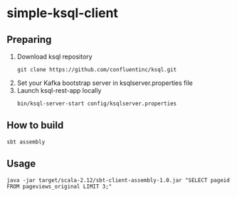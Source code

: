# simple-ksql-client

## Preparing
1. Download ksql repository
    ```
    git clone https://github.com/confluentinc/ksql.git
    ```
1. Set your Kafka bootstrap server in ksqlserver.properties file
1. Launch ksql-rest-app locally
    ```
    bin/ksql-server-start config/ksqlserver.properties
    ```

## How to build
```
sbt assembly
```

## Usage
```
java -jar target/scala-2.12/sbt-client-assembly-1.0.jar "SELECT pageid FROM pageviews_original LIMIT 3;"
```
